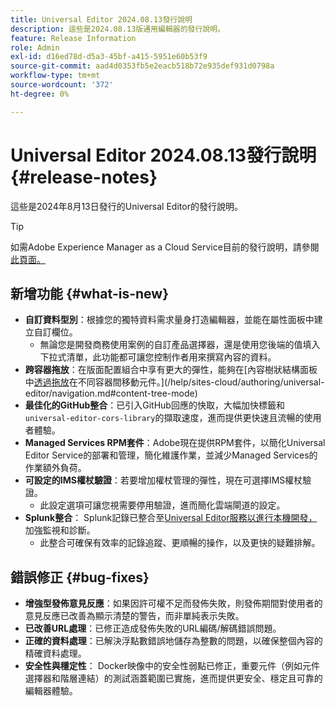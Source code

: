 ```yaml
---
title: Universal Editor 2024.08.13發行說明
description: 這些是2024.08.13版通用編輯器的發行說明。
feature: Release Information
role: Admin
exl-id: d16ed78d-d5a3-45bf-a415-5951e60b53f9
source-git-commit: aad4d0353fb5e2eacb518b72e935def931d0798a
workflow-type: tm+mt
source-wordcount: '372'
ht-degree: 0%

---
```



# Universal Editor 2024.08.13發行說明 {#release-notes}

這些是2024年8月13日發行的Universal Editor的發行說明。

>[!TIP]
>
>如需Adobe Experience Manager as a Cloud Service目前的發行說明，請參閱[此頁面。](/help/release-notes/release-notes-cloud/release-notes-current.md)

## 新增功能 {#what-is-new}

* **自訂資料型別**：根據您的獨特資料需求量身打造編輯器，並能在屬性面板中建立自訂欄位。
   * 無論您是開發商務使用案例的自訂產品選擇器，還是使用您後端的值填入下拉式清單，此功能都可讓您控制作者用來撰寫內容的資料。
* **跨容器拖放**：在版面配置組合中享有更大的彈性，能夠在[內容樹狀結構面板中[透過拖放](/help/sites-cloud/authoring/universal-editor/authoring.md#reordering-components)在不同容器間移動元件。](/help/sites-cloud/authoring/universal-editor/navigation.md#content-tree-mode)
* **最佳化的GitHub整合**：已引入GitHub回應的快取，大幅加快標籤和`universal-editor-cors-library`的擷取速度，進而提供更快速且流暢的使用者體驗。
* **Managed Services RPM套件**：Adobe現在提供RPM套件，以簡化Universal Editor Service的部署和管理，簡化維護作業，並減少Managed Services的作業額外負荷。
* **可設定的IMS權杖驗證**：若要增加權杖管理的彈性，現在可選擇IMS權杖驗證。
   * 此設定選項可讓您視需要停用驗證，進而簡化雲端閘道的設定。
* **Splunk整合**： Splunk記錄已整合至[Universal Editor服務以進行本機開發，](/help/implementing/universal-editor/local-dev.md)加強監視和診斷。
   * 此整合可確保有效率的記錄追蹤、更順暢的操作，以及更快的疑難排解。

## 錯誤修正 {#bug-fixes}

* **增強型發佈意見反應**：如果因許可權不足而發佈失敗，則發佈期間對使用者的意見反應已改善為顯示清楚的警告，而非單純表示失敗。
* **已改善URL處理**：已修正造成發佈失敗的URL編碼/解碼錯誤問題。
* **正確的資料處理**：已解決浮點數錯誤地儲存為整數的問題，以確保整個內容的精確資料處理。
* **安全性與穩定性**： Docker映像中的安全性弱點已修正，重要元件（例如元件選擇器和階層連結）的測試涵蓋範圍已實施，進而提供更安全、穩定且可靠的編輯器體驗。
